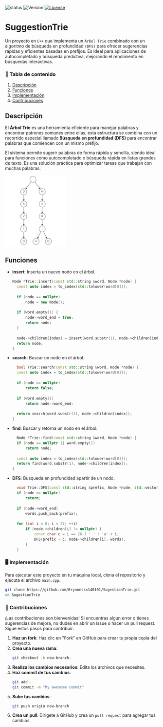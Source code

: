 ![status](https://img.shields.io/badge/status-in_process-yellow)
![Version](https://img.shields.io/badge/version-v1.0.0-blue)
[![License](https://img.shields.io/badge/licencia-MIT-orange)](https://github.com/Bryannsss140101/SugestionTrie/blob/main/LICENSE)

# SuggestionTrie

Un proyecto en `C++` que implementa un `Árbol Trie` combinado con un algoritmo de búsqueda en profundidad `(DFS)` para ofrecer sugerencias rápidas y eficientes basadas en prefijos. Es ideal para aplicaciones de autocompletado y búsqueda predictiva, mejorando el rendimiento en búsquedas interactivas.

### 📜 Tabla de contenido
1. [Descripción](#descripción)
2. [Funciones](#funciones)
3. [Implementación](#implementación)
4. [Contribuciones](#contribuciones)

## Descripción

El **Árbol Trie** es una herramienta eficiente para manejar palabras y encontrar patrones comunes entre ellas, esta estructura se combina con un recorrido especial llamado **Búsqueda en profundidad (DFS)** para encontrar palabras que comiencen con un mismo prefijo.

El sistema permite sugerir palabras de forma rápida y sencilla, siendo ideal para funciones como autocompletado o búsqueda rápida en listas grandes de texto. Es una solución práctica para optimizar tareas que trabajan con muchas palabras.

<img src="assets/images/trie_tree.png" alt="Árbol Trie" width="200"/>

## Funciones

- **insert**: Inserta un nuevo nodo en el árbol.
  ```cpp
  Node *Trie::insert(const std::string &word, Node *node) {
    const auto index = to_index(std::tolower(word[0]));

    if (node == nullptr)
        node = new Node();

    if (word.empty()) {
        node->word_end = true;
        return node;
    }

    node->children[index] = insert(word.substr(1), node->children[index]);
    return node;
  }
- **search**: Buscar un nodo en el árbol.
  ```cpp
    bool Trie::search(const std::string &word, Node *node) {
    const auto index = to_index(std::tolower(word[0]));

    if (node == nullptr)
        return false;

    if (word.empty())
        return node->word_end;

    return search(word.substr(1), node->children[index]);
  }
- **find**: Buscar y retorna un nodo en el árbol.
  ```cpp
    Node *Trie::find(const std::string &word, Node *node) {
    if (node == nullptr || word.empty())
        return node;

    const auto index = to_index(std::tolower(word[0]));
    return find(word.substr(1), node->children[index]);
  }
- **DFS**: Busqueda en profundidad apartir de un nodo.
  ```cpp
    void Trie::DFS(const std::string &prefix, Node *node, std::vector<std::string> &words) {
    if (node == nullptr)
        return;

    if (node->word_end)
        words.push_back(prefix);

    for (int i = 0; i < 27; ++i)
        if (node->children[i] != nullptr) {
            const char c = i == 26 ? ' ' : 'a' + i;
            DFS(prefix + c, node->children[i], words);
        }
    }
  
### 🖥️ Implementación
Para ejecutar este proyecto en tu máquina local, clona el repositorio y ejecuta el archivo `main.cpp`.
```bash
git clone https://github.com/Bryannsss140101/SugestionTrie.git
cd SugestionTrie
```

### 🤝 Contribuciones
¡Las contribuciones son bienvenidas! Si encuentras algún error o tienes sugerencias de mejora, no dudes en abrir un issue o hacer un pull request. Sigue estos pasos para contribuir:

1. **Haz un fork**: Haz clic en "Fork" en GitHub para crear tu propia copia del proyecto.
2. **Crea una nueva rama**:
   ```bash
   git checkout -b new-branch.
   ```
4. **Realiza los cambios necesarios**: Edita los archivos que necesites.
5. **Haz commit de tus cambios**:
   ```bash
   git add .
   git commit -m "My awesome commit"
   ```
7. **Sube tus cambios**:
   ```bash
   git push origin new-branch
   ```
9. **Crea un pull**: Dirigete a GitHub y crea un `pull request` para agregar tus cambios.

